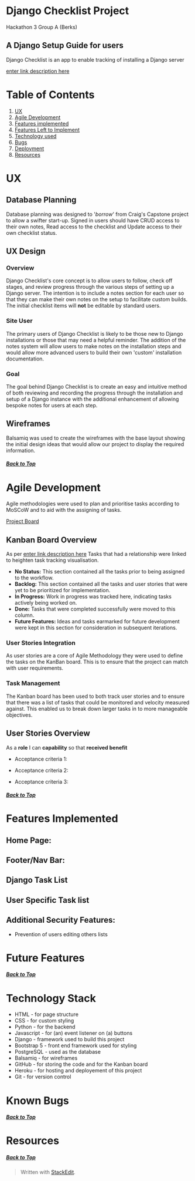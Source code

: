# Django Checklist Project
Hackathon 3 Group A (Berks)

## A Django Setup Guide for users
Django Checklist is an app to enable tracking of installing a Django server

[enter link description here](hero%20linkgage)

# Table of Contents  
 1. [ UX ](#ux)
 2. [ Agile Development ](#agile-development)
 3. [ Features implemented ](#features-implemented)  
 4. [ Features Left to Implement ](#features-left-to-implement)  
 5. [ Technology used ](#technology-used) 
 6. [ Bugs ](#known-bugs)  
 7. [ Deployment](#deployment)
 8. [ Resources ](#resources)  
 

# UX

## Database Planning
Database planning was designed to '*borrow*' from Craig's Capstone project to allow a swifter start-up.  Signed in users should have CRUD access to their own notes, Read access to the checklist and Update access to their own checklist status.

## UX Design

### Overview
Django Checklist's core concept is to allow users to follow, check off stages, and review progress through the various steps of setting up a Django server.  The intention is to include a notes section for each user so that they can make their own notes on the setup to facilitate custom builds.  The initial checklist items will **not** be editable by standard users.

### Site User
The primary users of Django Checklist is likely to be those new to Django installations or those that may need a helpful reminder.  The addition of the notes system will allow users to make notes on the installation steps and would allow more advanced users to build their own 'custom' installation documentation.

### Goal
The goal behind Django Checklist is to create an easy and intuitive method of both reviewing and recording the progress through the installation and setup of a Django instance with the additional enhancement of allowing bespoke notes for users at each step.

## Wireframes
Balsamiq was used to create the wireframes with the base layout showing the initial design ideas that would allow our project to display the required information. 

<insert wireframe links here>

##### [ Back to Top ](#table-of-contents)

# Agile Development

Agile methodologies were used to plan and prioritise tasks according to MoSCoW and to aid with the assigning of tasks.


[Project Board](https://github.com/users/craigallendev/projects/5/views/1)

## Kanban Board Overview
As per [enter link description here](needs%20link)
Tasks that had a relationship were linked to heighten task tracking visualisation.

- **No Status:** This section contained all the tasks prior to being assigned to the workflow.
- **Backlog:** This section contained all the tasks and user stories that were yet to be prioritized for implementation.
- **In Progress:** Work in progress was tracked here, indicating tasks actively being worked on.
- **Done:** Tasks that were completed successfully were moved to this column.
- **Future Features:** Ideas and tasks earmarked for future development were kept in this section for consideration in subsequent iterations.

### User Stories Integration

As user stories are a core of Agile Methodology they were used to define the tasks on the KanBan board.  This is to ensure that the project can match with user requirements.

### Task Management

The Kanban board has been used to both track user stories and to ensure that there was a list of tasks that could be monitored and velocity measured against.  This enabled us to break down larger tasks in to more manageable objectives.

## User Stories Overview

As a **role** I can **capability** so that **received benefit**

- Acceptance criteria 1:

- Acceptance criteria 2:

- Acceptance criteria 3:

##### [ Back to Top ](#table-of-contents)

# Features Implemented

## Home Page:


## Footer/Nav Bar:

  
## Django Task List


## User Specific Task list
  

## Additional Security Features:

- Prevention of users editing others lists



# Future Features

##### [ Back to Top ](#table-of-contents)

# Technology Stack

- HTML - for page structure
- CSS - for custom styling
- Python - for the backend
- Javascript - for (an) event listener on (a) buttons
- Django - framework used to build this project
- Bootstrap 5 - front end framework used for styling
- PostgreSQL - used as the database
- Balsamiq - for wireframes
- GitHub - for storing the code and for the Kanban board
- Heroku - for hosting and deployement of this project
- Git - for version control


# Known Bugs


##### [ Back to Top ](#table-of-contents)

# Resources

##### [ Back to Top ](#table-of-contents)
> Written with [StackEdit](https://stackedit.io/).
<!--stackedit_data:
eyJoaXN0b3J5IjpbMTczMTc3NjkzMF19
-->